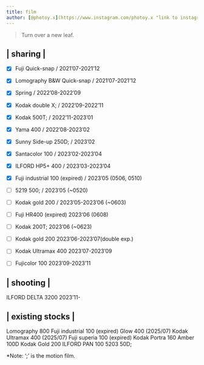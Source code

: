 ```yaml
---
title: film
author: [@photoy.x](https://www.instagram.com/photoy.x "link to instagram")
---
```


> Turn over a new leaf.

## | sharing |

- [x] Fuji Quick-snap / 2021’07-2021’12
- [x] Lomography B&W Quick-snap / 2021’07-2021’12
- [x] Spring / 2022’08-2022’09
- [x] Kodak double X; / 2022’09-2022’11
- [x] Kodak 500T; / 2022’11-2023’01
- [x] Yama 400 / 2022’08-2023’02
- [x] Sunny Side-up 250D; / 2023’02
- [x] Santacolor 100 / 2023’02-2023’04
- [x] ILFORD HP5+ 400 / 2023’03-2023’04
- [x] Fuji industrial 100 (expired) / 2023’05 (0506, 0510)
- [ ] 5219 500; / 2023’05 (~0520)
- [ ] Kodak gold 200 / 2023’05-2023’06 (~0603)
- [ ] Fuji HR400 (expired) 2023‘06 (0608)
- [ ] Kodak 200T; 2023’06 (~0623)
- [ ] Kodak gold 200 2023’06-2023’07(double exp.)
- [ ] Kodak Ultramax 400 2023’07-2023’09
- [ ] Fujicolor 100 2023’09-2023’11


## | shooting |

ILFORD DELTA 3200 2023’11-

## | existing stocks |

Lomography 800
Fuji industrial 100 (expired)
Glow 400 (2025/07)
Kodak Ultramax 400 (2025/07) 
Fuji superia 100 (expired)
Kodak Portra 160
Amber 100D
Kodak Gold 200
ILFORD PAN 100
5203 50D;

*Note: ‘;’ is the motion film.